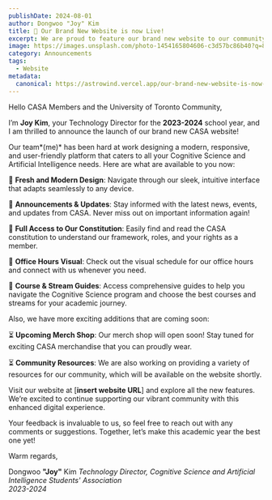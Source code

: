 ```yaml
---
publishDate: 2024-08-01
author: Dongwoo "Joy" Kim
title: 🎉 Our Brand New Website is now Live!
excerpt: We are proud to feature our brand new website to our community! Read more to find out what we have to offer in our new website.
image: https://images.unsplash.com/photo-1454165804606-c3d57bc86b40?q=80&w=2670&auto=format&fit=crop&ixlib=rb-4.0.3&ixid=M3wxMjA3fDB8MHxwaG90by1wYWdlfHx8fGVufDB8fHx8fA%3D%3D
category: Announcements
tags:
  - Website
metadata:
  canonical: https://astrowind.vercel.app/our-brand-new-website-is-now-live
---
```

Hello CASA Members and the University of Toronto Community,

I’m **Joy Kim**, your Technology Director for the **2023-2024** school year, and I am thrilled to announce the launch of our brand new CASA website!

Our team*(me)* has been hard at work designing a modern, responsive, and user-friendly platform that caters to all your Cognitive Science and Artificial Intelligence needs. Here are what are available to you now:

🤖 **Fresh and Modern Design**: Navigate through our sleek, intuitive interface that adapts seamlessly to any device.

🤖 **Announcements & Updates**: Stay informed with the latest news, events, and updates from CASA. Never miss out on important information again!

🤖 **Full Access to Our Constitution**: Easily find and read the CASA constitution to understand our framework, roles, and your rights as a member.

🤖 **Office Hours Visual**: Check out the visual schedule for our office hours and connect with us whenever you need.

🤖 **Course & Stream Guides**: Access comprehensive guides to help you navigate the Cognitive Science program and choose the best courses and streams for your academic journey.

Also, we have more exciting additions that are coming soon:

⏳ **Upcoming Merch Shop**: Our merch shop will open soon! Stay tuned for exciting CASA merchandise that you can proudly wear.

⏳ **Community Resources**: We are also working on providing a variety of resources for our community, which will be available on the website shortly.

Visit our website at [**insert website URL**] and explore all the new features. We’re excited to continue supporting our vibrant community with this enhanced digital experience.

Your feedback is invaluable to us, so feel free to reach out with any comments or suggestions. Together, let’s make this academic year the best one yet!

Warm regards,

Dongwoo **"Joy"** Kim
*Technology Director, Cognitive Science and Artificial Intelligence Students' Association*  
*2023-2024*
